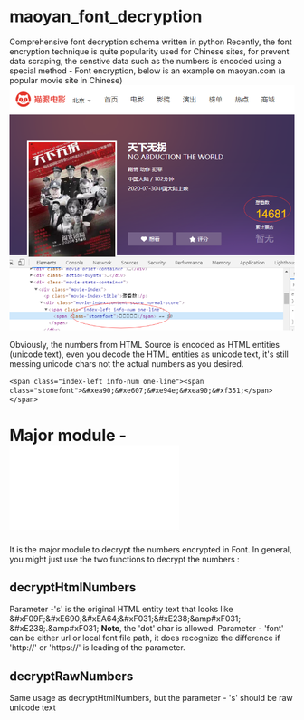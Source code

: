 # maoyan_font_decryption
Comprehensive font decryption schema written in python
Recently, the font encryption technique is quite popularity used for Chinese sites, for prevent data scraping, the senstive data such as the numbers is encoded
using a special method - Font encryption, below is an example on maoyan.com (a popular movie site in Chinese)
![Maoyan.com - Font encryption](maoyan_font_screenshot.png)

Obviously, the numbers from HTML Source is encoded as HTML entities (unicode text), even you decode the HTML entities as unicode text, it's still messing unicode chars not the actual numbers as you desired.
```
<span class="index-left info-num one-line"><span class="stonefont">&#xea90;&#xe607;&#xe94e;&#xea90;&#xf351;</span></span>
```

# Major module - ![font_decrypt.py](font_decrypt.py)
It is the major module to decrypt the numbers encrypted in Font. 
In general, you might just use the two functions to decrypt the numbers :
## decryptHtmlNumbers
Parameter -'s' is the original HTML entity text that looks like 
&amp;#xF09F;&amp;#xE690;&amp;#xEA64;&amp;#xF031;&amp;#xE238;&amp#xF031;
&amp;#xE238;.&amp#xF031;
**Note**, the 'dot' char is allowed.
Parameter - 'font' can be either url or local font file path, it does recognize the difference if 'http://' or 'https://' is leading of the parameter.

## decryptRawNumbers
Same usage as decryptHtmlNumbers, but the parameter - 's' should be raw unicode text
